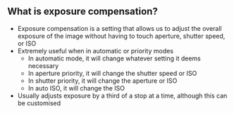 ## What is exposure compensation?

- Exposure compensation is a setting that allows us to adjust the overall exposure of the image without having to touch aperture, shutter speed, or ISO
- Extremely useful when in automatic or priority modes
	- In automatic mode, it will change whatever setting it deems necessary
	- In aperture priority, it will change the shutter speed or ISO
	- In shutter priority, it will change the aperture or ISO
	- In auto ISO, it will change the ISO
- Usually adjusts exposure by a third of a stop at a time, although this can be customised